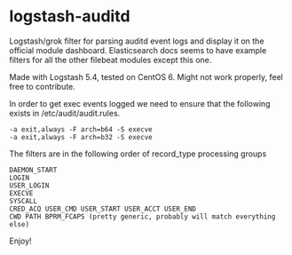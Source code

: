# logstash-auditd
Logstash/grok filter for parsing auditd event logs and display it on the official module dashboard.
Elasticsearch docs seems to have example filters for all the other filebeat modules except this one. 

Made with Logstash 5.4, tested on CentOS 6. Might not work properly, feel free to contribute.


In order to get exec events logged we need to ensure that the following exists in /etc/audit/audit.rules.

```
-a exit,always -F arch=b64 -S execve
-a exit,always -F arch=b32 -S execve
```

The filters are in the following order of record_type processing groups
```
DAEMON_START
LOGIN
USER_LOGIN
EXECVE
SYSCALL
CRED_ACQ USER_CMD USER_START USER_ACCT USER_END
CWD PATH BPRM_FCAPS (pretty generic, probably will match everything else)
```

Enjoy!
